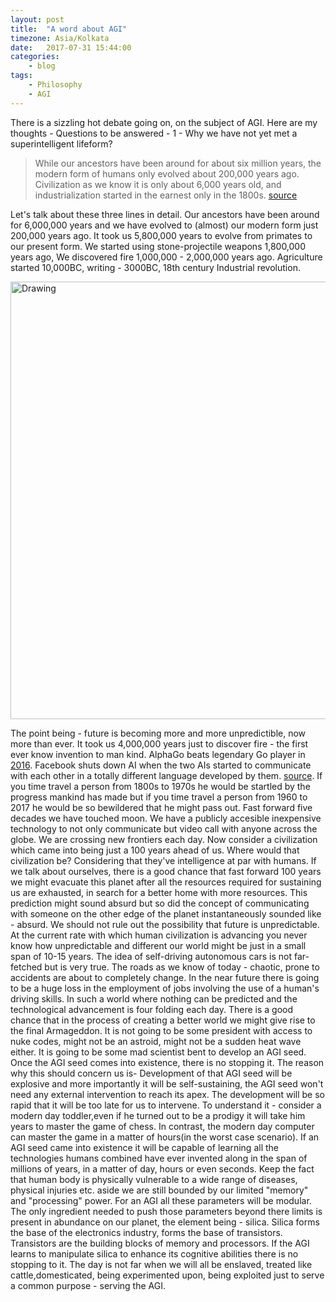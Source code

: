 ```yaml
---
layout: post
title:  "A word about AGI"
timezone: Asia/Kolkata
date:   2017-07-31 15:44:00
categories:
    - blog
tags:
    - Philosophy
    - AGI
---
```


There is a sizzling hot debate going on, on the subject of AGI. Here are my thoughts - 
Questions to be answered - 
1 - Why we have not yet met a superintelligent lifeform?
> While our ancestors have been around for about six million years, the modern form of humans only evolved about 200,000 years ago. Civilization as we know it is only about 6,000 years old, and industrialization started in the earnest only in the 1800s. [source](https://www.universetoday.com/38125/how-long-have-humans-been-on-earth/) 

Let's talk about these three lines in detail. Our ancestors have been around for 6,000,000 years and we have evolved to (almost) our modern form just 200,000 years ago. It took us 5,800,000 years to evolve from primates to our present form. We started using stone-projectile weapons 1,800,000 years ago, We discovered fire 1,000,000 - 2,000,000 years ago. Agriculture started 10,000BC, writing - 3000BC, 18th century Industrial revolution.
  
<img src="https://www.brookings.edu/wp-content/uploads/2015/07/Invention-timeline.jpg" alt="Drawing" style="width: 700px;"/>  
  
The point being - future is becoming more and more unpredictible, now more than ever.
It took us 4,000,000 years just to discover fire - the first ever know invention to man kind. 
AlphaGo beats legendary Go player in [2016](https://deepmind.com/research/alphago/). Facebook shuts down AI when the two AIs started to communicate with each other in a totally different language developed by them. [source](http://www.news18.com/news/tech/facebook-mark-zuckerberg-elon-musk-prediction-shuts-down-ai-system-that-created-its-own-language-1479229.html).
If you time travel a person from 1800s to 1970s he would be startled by the progress mankind has made but if you time travel a person from 1960 to 2017 he would be so bewildered that he might pass out. 
Fast forward five decades we have touched moon. We have a publicly accesible inexpensive technology to not only communicate but video call with anyone across the globe. We are crossing new frontiers each day.
Now consider a civilization which came into being just a 100 years ahead of us. Where would that civilization be? Considering that they've intelligence at par with humans. If we talk about ourselves, there is a good chance that fast forward 100 years we might evacuate this planet after all the resources required for sustaining us are exhausted, in search for a better home with more resources. This prediction might sound absurd but so did the concept of communicating with someone on the other edge of the planet instantaneously sounded like - absurd. We should not rule out the possibility that future is unpredictable.
At the current rate with which human civilization is advancing you never know how unpredictable and different our world might be just in a small span of 10-15 years.
The idea of self-driving autonomous cars is not far-fetched but is very true. The roads as we know of today - chaotic, prone to accidents are about to completely change. In the near future there is going to be a huge loss in the employment of jobs involving the use of a human's driving skills.
In such a world where nothing can be predicted and the technological advancement is four folding each day. There is a good chance that in the process of creating a better world we might give rise to the final Armageddon. It is not going to be some president with access to nuke codes, might not be an astroid, might not be a sudden heat wave either. It is going to be some mad scientist bent to develop an AGI seed. Once the AGI seed comes into existence, there is no stopping it. The reason why this should concern us is- 
Development of that AGI seed will be explosive and more importantly it will be self-sustaining, the AGI seed won't need any external intervention to reach its apex. The development will be so rapid that it will be too late for us to intervene. To understand it - consider a modern day toddler,even if he turned out to be a prodigy it will take him years to master the game of chess. In contrast, the modern day computer can master the game in a matter of hours(in the worst case scenario). If an AGI seed came into existence it will be capable of learning all the technologies humans combined have ever invented along in the span of millions of years, in a matter of day, hours or even seconds. 
Keep the fact that human body is physically vulnerable to a wide range of diseases, physical injuries etc. aside we are still bounded by our limited "memory" and "processing" power. For an AGI all these parameters will be modular. The only ingredient needed to push those parameters beyond there limits is present in abundance on our planet, the element being - silica. Silica forms the base of the electronics industry, forms the base of transistors. Transistors are the building blocks of memory and processors. If the AGI learns to manipulate silica to enhance its cognitive abilities there is no stopping to it. The day is not far when we will all be enslaved, treated like cattle,domesticated, being experimented upon, being exploited just to serve a common purpose - serving the AGI. 



